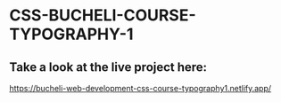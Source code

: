 # CSS-BUCHELI-COURSE-TYPOGRAPHY-1

## Take a look at the live project here:
https://bucheli-web-development-css-course-typography1.netlify.app/
